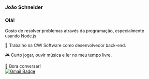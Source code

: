 ### João Schneider

### Olá!

Gosto de resolver problemas através da programação, especialmente usando Node.js

👔 Trabalho na CWI Software como desenvolvedor back-end.

🎮 Curto jogar, ouvir música e ler no meu tempo livre.

📧 Bora conversar! <br>[![Gmail Badge](https://img.shields.io/badge/-jp1007.dev@gmail.com-c14438?style=flat-square&logo=Gmail&logoColor=white&link=mailto:jp1007.dev@gmail.com)](mailto:jp1007.dev@gmail.com)
<!--
**joaoschneider/joaoschneider** is a ✨ _special_ ✨ repository because its `README.md` (this file) appears on your GitHub profile.

Here are some ideas to get you started:

- 🔭 I’m currently working on ...
- 🌱 I’m currently learning ...
- 👯 I’m looking to collaborate on ...
- 🤔 I’m looking for help with ...
- 💬 Ask me about ...
- 📫 How to reach me: ...
- 😄 Pronouns: ...
- ⚡ Fun fact: ...
-->
